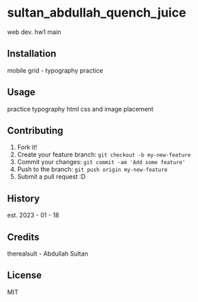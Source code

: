# sultan_abdullah_quench_juice

 web dev. hw1 main


## Installation

mobile grid - typography practice

## Usage

practice typography html css and image placement

## Contributing

1. Fork it!
2. Create your feature branch: `git checkout -b my-new-feature`
3. Commit your changes: `git commit -am 'Add some feature'`
4. Push to the branch: `git push origin my-new-feature`
5. Submit a pull request :D

## History

est. 2023 - 01 - 18

## Credits

therealsult - Abdullah Sultan

## License

MIT
